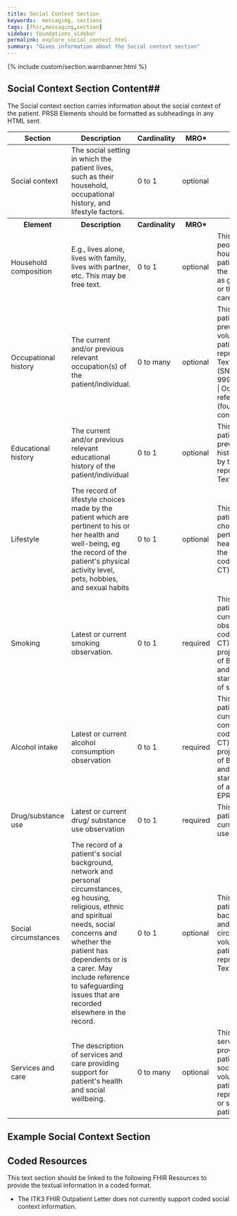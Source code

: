 ```yaml
---
title: Social Context Section
keywords:  messaging, sections
tags: [fhir,messaging,section]
sidebar: foundations_sidebar
permalink: explore_social_context.html
summary: "Gives information about the Social context section"
---
```


{% include custom/section.warnbanner.html %}

## Social Context Section Content##
The Social context section carries information about the social context of the patient. PRSB Elements should be formatted as subheadings in any HTML sent.

<table style="width:100%;max-width: 100%;">
	<thead>
		<tr>
			<th width="18%">Section</th>
			<th width="30%">Description</th>
			<th width="11%">Cardinality</th>
			<th width="11%">MRO*</th>
			<th width="30%">Values</th>
		</tr>
	</thead>
<tbody>
  <tr>
   <td>Social context</td>
   <td>The social setting in which the patient lives, such as their household, occupational history, and lifestyle factors.</td>
   <td>0 to 1</td>
   <td>optional</td>
   <td>&nbsp;</td>
  </tr>
		<tr>
			<th>Element</th>
			<th>Description</th>
			<th>Cardinality</th>
			<th>MRO*</th>
			<th>Values</th>
		</tr>
  <tr>
   <td>Household composition</td>
   <td>E.g., lives alone, lives with family, lives with partner, etc. This may be free text.</td>
   <td>0 to 1</td>
   <td>optional</td>
   <td>This is the record of the people living in the household with the patient (including where the patient lives alone) as given by the patient or their representative or carer. Free text.</td>
  </tr>
  <tr>
   <td>Occupational history</td>
   <td>The current and/or previous relevant occupation(s) of the patient/individual.</td>
   <td>0 to many</td>
   <td>optional</td>
   <td>This is a record of the patient's current or previous occupations as volunteered by the patient or their representative or carer. Text or coded text (SNOMED CT). 999001571000000109 | Occupation simple reference set (foundation metadata concept) |</td>
  </tr>
  <tr>
   <td>Educational history</td>
   <td>The current and/or previous relevant educational history of the patient/individual</td>
   <td>0 to 1</td>
   <td>optional</td>
   <td>This is a record of the patient's current or previous educational history as volunteered by the patient or their representative or carer. Text.</td>
  </tr>
  <tr>
   <td>Lifestyle</td>
   <td>The record of lifestyle choices made by the patient which are pertinent to his or her health and well-being, eg the record of the patient's physical activity level, pets, hobbies,  and sexual habits</td>
   <td>0 to 1</td>
   <td>optional</td>
   <td>This is a record of the patient's lifestyle choices which are pertinent to his or her health as volunteered by the patient. Text or coded text (SNOMED CT).</td>
  </tr>
  <tr>
   <td>Smoking</td>
   <td>Latest or current smoking observation.</td>
   <td>0 to 1</td>
   <td>required</td>
   <td>This is a record of the patient's attest or current smoking observation. Text or coded text (SNOMED CT).Text. Please note a project led by University of Birmingham, QEHB and RCP is developing standards for recording of smoking in EPRs.</td>
  </tr>
  <tr>
   <td>Alcohol intake</td>
   <td>Latest or current alcohol consumption observation</td>
   <td>0 to 1</td>
   <td>required</td>
   <td>This is a record of the patient's attest or current alcohol consumption. Text or coded text (SNOMED CT). Please note a project led by University of Birmingham, QEHB and RCP is developing standards for recording of alcohol intake in EPRs.</td>
  </tr>
  <tr>
   <td>Drug/substance use</td>
   <td>Latest or current drug/ substance use observation</td>
   <td>0 to 1</td>
   <td>required</td>
   <td>This is a record of the patient's attest or current drug/ substance use observation. Text.</td>
  </tr>
  <tr>
   <td>Social circumstances</td>
   <td>The record of a patient's social background, network and personal circumstances, eg housing, religious, ethnic and spiritual needs, social concerns and whether the patient has dependents or is a carer. May include reference to safeguarding issues that are recorded elsewhere in the record.</td>
   <td>0 to 1</td>
   <td>optional</td>
   <td>This is a record of the patient's social background, network and personal circumstances as volunteered by the patient or their representative or carer. Text.</td>
  </tr>
  <tr>
   <td>Services and care</td>
   <td>The description of services and care providing support for patient's health and social wellbeing.</td>
   <td>0 to many</td>
   <td>optional</td>
   <td>This is a description of services and care providing support for patient's health and social well-being, as volunteered by the patient or their representative or carer, or sourced through patient records. Text.</td>
  </tr>
 </tbody>
</table>



##  Example Social Context Section ##

<script src="https://gist.github.com/IOPS-DEV/73932c1d2ee99e5fd832bcbfa1922092.js"></script>

## Coded Resources ##

This text section should be linked to the following FHIR Resources to provide the textual information in a coded format.

- The ITK3 FHIR Outpatient Letter does not currently support coded social context information.






